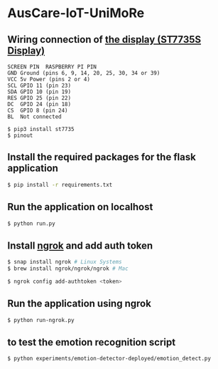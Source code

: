 # AusCare-IoT-UniMoRe

## Wiring connection of [the display (ST7735S Display)](https://jakew.me/st7735-pi/)

```
SCREEN PIN	RASPBERRY PI PIN
GND	Ground (pins 6, 9, 14, 20, 25, 30, 34 or 39)
VCC	5v Power (pins 2 or 4)
SCL	GPIO 11 (pin 23)
SDA	GPIO 10 (pin 19)
RES	GPIO 25 (pin 22)
DC	GPIO 24 (pin 18)
CS	GPIO 8 (pin 24)
BL	Not connected

$ pip3 install st7735
$ pinout
```

## Install the required packages for the flask application

```bash
$ pip install -r requirements.txt
```

## Run the application on localhost

```bash
$ python run.py
```

## Install [ngrok](https://ngrok.com/download) and add auth token

```bash
$ snap install ngrok # Linux Systems
$ brew install ngrok/ngrok/ngrok # Mac

$ ngrok config add-authtoken <token>
```

## Run the application using ngrok

```bash
$ python run-ngrok.py
```

## to test the emotion recognition script

```bash
$ python experiments/emotion-detector-deployed/emotion_detect.py
```
